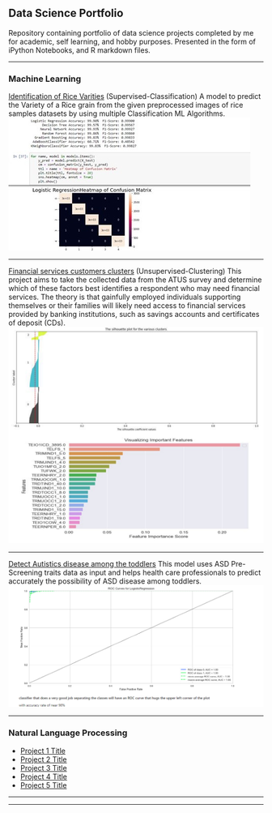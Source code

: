 ## Data Science Portfolio
Repository containing portfolio of data science projects completed by me for academic, self learning, and hobby purposes. Presented in the form of iPython Notebooks, and R markdown files.

---

### Machine Learning 

[Identification of Rice Varities](https://github.com/PrashantRaghuwanshi90/Data_Science_Portfolio/blob/4110a9c2b3b71c0a27b881f2209edccb73f7e586/Identification%20of%20Rice%20Varities/IdentificationOfriceVarities_Classification_Notebook_Prashant_Raghuwanshi.ipynb)
(Supervised-Classification)
A model to predict the Variety of a Rice grain from the given preprocessed images of rice samples datasets by using multiple Classification ML Algorithms.
<br><img src="images/classification_problem.jpg?raw=true"/>

---
[Financial services customers clusters](https://github.com/PrashantRaghuwanshi90/Data_Science_Portfolio/blob/6a39cdf3c8c782b693fd454f19eeda982c6341c7/Financial%20Services%20Marketing%20Clusters/financial_services_marketing_clusters_notebook.ipynb)
(Unsupervised-Clustering)
This project aims to take the collected data from the ATUS survey and determine which of these factors best identifies a respondent who may need financial services. The theory is that gainfully employed individuals supporting themselves or their families will likely need access to financial services provided by banking institutions, such as savings accounts and certificates of deposit (CDs).
<br><img src="images/Unsupervise_clustring.png?raw=true"/>

---
[Detect Autistics disease among the toddlers](https://github.com/PrashantRaghuwanshi90/Data_Science_Portfolio/blob/7e491a84f3e05479cf95cbe72a5d5eb9fb8ea566/Detect%20Autistics%20disease%20among%20the%20toddlers/Detect%20Autistics%20disease%20among%20the%20toddlers_Project_Code%20.ipynb)
This model uses ASD Pre-Screening traits data as input and helps health care professionals to predict accurately the possibility of ASD disease among toddlers.
<br><img src="images/toddler_ruc.png?raw=true"/>

---

### Natural Language Processing

- [Project 1 Title](http://example.com/)
- [Project 2 Title](http://example.com/)
- [Project 3 Title](http://example.com/)
- [Project 4 Title](http://example.com/)
- [Project 5 Title](http://example.com/)

---




---
<!-- Remove above link if you don't want to attibute -->
